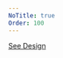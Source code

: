 ```yaml
---
NoTitle: true
Order: 100
---
```

[See Design](https://github.com/reactiveui/website/issues?q=is%3Aissue+is%3Aopen+label%3Adesign)
